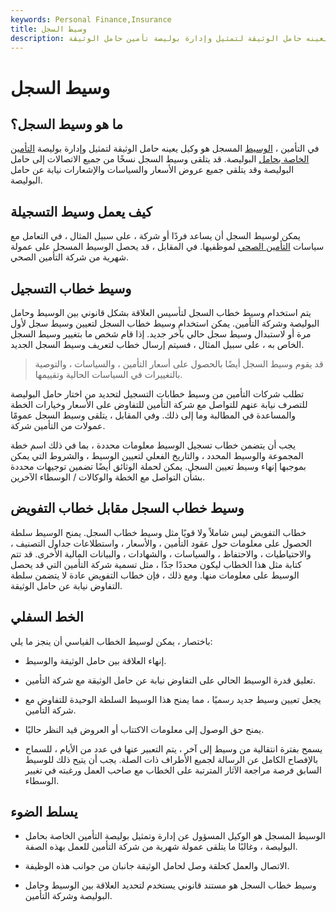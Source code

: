 ```yaml
---
keywords: Personal Finance,Insurance
title: وسيط السجل
description: الوسيط المسجل ، في التأمين ، هو وكيل يعينه حامل الوثيقة لتمثيل وإدارة بوليصة تأمين حامل الوثيقة.
---
```


# وسيط السجل
## ما هو وسيط السجل؟

في التأمين ، [الوسيط](/broker) المسجل هو وكيل يعينه حامل الوثيقة لتمثيل وإدارة بوليصة [التأمين الخاصة بحامل](/insurance) البوليصة. قد يتلقى وسيط السجل نسخًا من جميع الاتصالات إلى حامل البوليصة وقد يتلقى جميع عروض الأسعار والسياسات والإشعارات نيابة عن حامل البوليصة.

## كيف يعمل وسيط التسجيلة

يمكن لوسيط السجل أن يساعد فردًا أو شركة ، على سبيل المثال ، في التعامل مع سياسات [التأمين الصحي](/healthinsurance) لموظفيها. في المقابل ، قد يحصل الوسيط المسجل على عمولة شهرية من شركة التأمين الصحي.

## وسيط خطاب التسجيل

يتم استخدام وسيط خطاب السجل لتأسيس العلاقة بشكل قانوني بين الوسيط وحامل البوليصة وشركة التأمين. يمكن استخدام وسيط خطاب السجل لتعيين وسيط سجل لأول مرة أو لاستبدال وسيط سجل حالي بآخر جديد. إذا قام شخص ما بتغيير وسيط السجل الخاص به ، على سبيل المثال ، فسيتم إرسال خطاب لتعريف وسيط السجل الجديد.

> قد يقوم وسيط السجل أيضًا بالحصول على أسعار التأمين ، والسياسات ، والتوصية بالتغييرات في السياسات الحالية وتقييمها.

>

تطلب شركات التأمين من وسيط خطابات التسجيل لتحديد من اختار حامل البوليصة للتصرف نيابة عنهم للتواصل مع شركة التأمين للتفاوض على الأسعار وخيارات الخطة والمساعدة في المطالبة وما إلى ذلك. وفي المقابل ، يتلقى وسيط السجل عمومًا عمولات من التأمين شركة.

يجب أن يتضمن خطاب تسجيل الوسيط معلومات محددة ، بما في ذلك اسم خطة المجموعة والوسيط المحدد ، والتاريخ الفعلي لتعيين الوسيط ، والشروط التي يمكن بموجبها إنهاء وسيط تعيين السجل. يمكن لحملة الوثائق أيضًا تضمين توجيهات محددة بشأن التواصل مع الخطة والوكالات / الوسطاء الآخرين.

## وسيط خطاب السجل مقابل خطاب التفويض

خطاب التفويض ليس شاملاً ولا قويًا مثل وسيط خطاب السجل. يمنح الوسيط سلطة الحصول على معلومات حول عقود التأمين ، والأسعار ، واستطلاعات جداول التصنيف ، والاحتياطيات ، والاحتفاظ ، والسياسات ، والشهادات ، والبيانات المالية الأخرى. قد تتم كتابة مثل هذا الخطاب ليكون محددًا جدًا ، مثل تسمية شركة التأمين التي قد يحصل الوسيط على معلومات منها. ومع ذلك ، فإن خطاب التفويض عادة لا يتضمن سلطة التفاوض نيابة عن حامل الوثيقة.

## الخط السفلي

باختصار ، يمكن لوسيط الخطاب القياسي أن ينجز ما يلي:

- إنهاء العلاقة بين حامل الوثيقة والوسيط.

- تعليق قدرة الوسيط الحالي على التفاوض نيابة عن حامل الوثيقة مع شركة التأمين.

- يجعل تعيين وسيط جديد رسميًا ، مما يمنح هذا الوسيط السلطة الوحيدة للتفاوض مع شركة التأمين.

- يمنح حق الوصول إلى معلومات الاكتتاب أو العروض قيد النظر حاليًا.

- يسمح بفترة انتقالية من وسيط إلى آخر ، يتم التعبير عنها في عدد من الأيام ، للسماح بالإفصاح الكامل عن الرسالة لجميع الأطراف ذات الصلة. يجب أن يتيح ذلك للوسيط السابق فرصة مراجعة الآثار المترتبة على الخطاب مع صاحب العمل ورغبته في تغيير الوسطاء.

## يسلط الضوء

- الوسيط المسجل هو الوكيل المسؤول عن إدارة وتمثيل بوليصة التأمين الخاصة بحامل البوليصة ، وغالبًا ما يتلقى عمولة شهرية من شركة التأمين للعمل بهذه الصفة.

- الاتصال والعمل كحلقة وصل لحامل الوثيقة جانبان من جوانب هذه الوظيفة.

- وسيط خطاب السجل هو مستند قانوني يستخدم لتحديد العلاقة بين الوسيط وحامل البوليصة وشركة التأمين.

